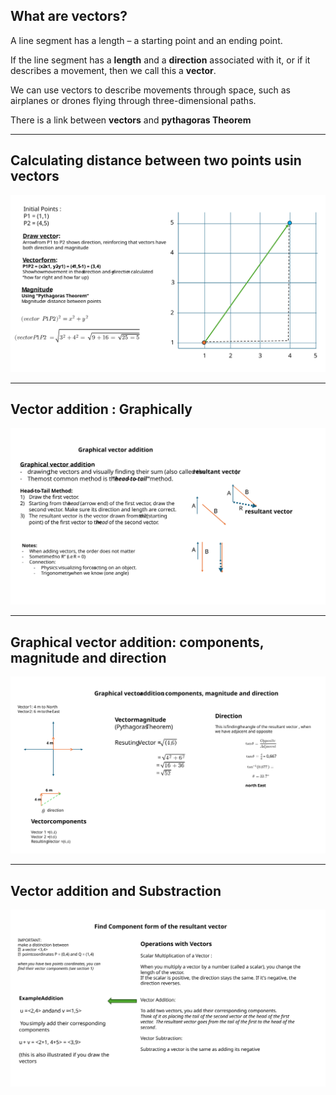 
## What are vectors? 

A line segment has a length – a starting point and an ending point. 

If the line segment has a **length** and a **direction** associated with it, or if it describes a movement, then we call this a **vector**. 

We can use vectors to describe movements through space, such as airplanes or drones flying through three-dimensional paths. 


There is a link between **vectors** and **pythagoras Theorem**

---

## Calculating distance between two points usin vectors 


![Line Plot](https://github.com/almugabo/SecondarySchool/blob/main/Subjects/MATHS/MYP_4/Branch_03_Geometry/01_notes/xCharts/Vector_in_planes.svg)


---

## Vector addition : Graphically 


![Line Plot](https://github.com/almugabo/SecondarySchool/blob/main/Subjects/MATHS/MYP_4/Branch_03_Geometry/01_notes/xCharts/Vector_in_planes_2.svg)


---

## Graphical vector addition: components, magnitude  and direction


![Line Plot](https://github.com/almugabo/SecondarySchool/blob/main/Subjects/MATHS/MYP_4/Branch_03_Geometry/01_notes/xCharts/Vector_in_planes_3.svg)

---

## Vector addition and Substraction

![Line Plot](https://github.com/almugabo/SecondarySchool/blob/main/Subjects/MATHS/MYP_4/Branch_03_Geometry/01_notes/xCharts/Vector_in_planes_4.svg)



